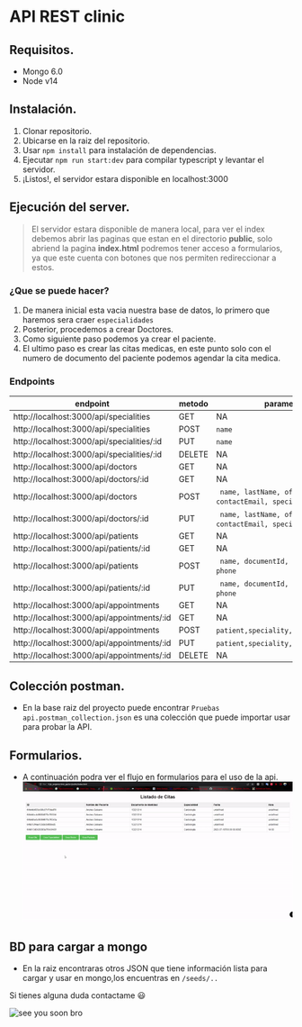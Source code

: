 # API REST clinic
## Requisitos.

* Mongo 6.0
* Node v14

## Instalación.
1. Clonar repositorio.
2. Ubicarse en la raiz del repositorio.
3. Usar <code>npm install</code> para instalación de dependencias.
4. Ejecutar <code>npm run start:dev</code> para compilar typescript y levantar el servidor.
5. ¡Listos!, el servidor estara disponible en localhost:3000

## Ejecución del server.
> El servidor estara disponible de manera local, para ver el index debemos abrir las paginas que estan en el directorio **public**, solo abriend la pagina **index.html** podremos tener acceso a formularios, ya que este cuenta con botones que nos permiten redireccionar a estos.

### ¿Que se puede hacer?
  1. De manera inicial esta vacia nuestra base de datos, lo primero que haremos sera craer <code>especialidades</code> 
  2. Posterior, procedemos a crear Doctores.
  3. Como siguiente paso podemos ya crear el paciente.
  4. El ultimo paso es crear las citas medicas, en este punto solo con el numero de documento del paciente podemos agendar la cita medica.

### Endpoints

| endpoint                                   | metodo | parametros                                                |
| ------------------------------------------ | ------ | --------------------------------------------------------- |
| http://localhost:3000/api/specialities     | GET    | NA                                                        |
| http://localhost:3000/api/specialities     | POST   | ``` name ```                                              |
| http://localhost:3000/api/specialities/:id | PUT    | ``` name ```                                              |
| http://localhost:3000/api/specialities/:id | DELETE | NA                                                        |
| http://localhost:3000/api/doctors          | GET    | NA                                                        |
| http://localhost:3000/api/doctors/:id      | GET    | NA                                                        |
| http://localhost:3000/api/doctors          | POST   | ``` name, lastName, office, contactEmail, specialities``` |
| http://localhost:3000/api/doctors/:id      | PUT    | ``` name, lastName, office, contactEmail, specialities``` |
| http://localhost:3000/api/patients         | GET    | NA                                                        |
| http://localhost:3000/api/patients/:id     | GET    | NA                                                        |
| http://localhost:3000/api/patients         | POST   | ``` name, documentId, lastName, age, phone```             |
| http://localhost:3000/api/patients/:id     | PUT    | ``` name, documentId, lastName, age, phone```             |
| http://localhost:3000/api/appointments     | GET    | NA                                                        |
| http://localhost:3000/api/appointments/:id | GET    | NA                                                        |
| http://localhost:3000/api/appointments     | POST   | ``` patient,speciality,doctor,date,time ```               |
| http://localhost:3000/api/appointments/:id | PUT    | ``` patient,speciality,doctor,date,time ```               |
| http://localhost:3000/api/appointments/:id | DELETE | NA                                                        |

## Colección postman.
* En la base raiz del proyecto puede encontrar <code>Pruebas api.postman_collection.json</code> es una colección que puede importar usar para probar la API.

## Formularios.
* A continuación podra ver el flujo en formularios para el uso de la api.
  ![flow](/src/public/static/ezgif.com-resize.gif)

## BD para cargar a mongo
* En la raiz encontraras otros JSON que tiene información lista para cargar y usar en mongo,los encuentras en 
  <code>/seeds/..</code>

Si tienes alguna duda contactame 😃

![see you soon bro](https://media.giphy.com/media/l1J3CbFgn5o7DGRuE/giphy.gif)
